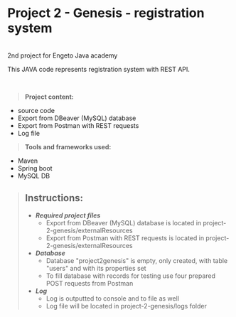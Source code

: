 # Project 2 - Genesis - registration system

<br />
2nd project for Engeto Java academy

This JAVA code represents registration system with REST API.

<br />

>**Project content:**
  - source code
  - Export from DBeaver (MySQL) database
  - Export from Postman with REST requests 
  - Log file

>**Tools and frameworks used:**
  - Maven
  - Spring boot
  - MySQL DB


>## Instructions:
>- ***Required project files***
>    - Export from DBeaver (MySQL) database is located in project-2-genesis/externalResources
>    - Export from Postman with REST requests is located in project-2-genesis/externalResources
>- ***Database***
>    - Database "project2genesis" is empty, only created, with table "users" and with its properties set
>    - To fill database with records for testing use four prepared POST requests from Postman 
>- ***Log***
>    - Log is outputted to console and to file as well
>    - Log file will be located in project-2-genesis/logs folder

